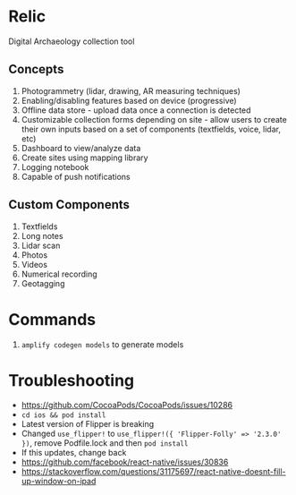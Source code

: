 # Relic
Digital Archaeology collection tool

## Concepts
1. Photogrammetry (lidar, drawing, AR measuring techniques)
1. Enabling/disabling features based on device (progressive)
1. Offline data store - upload data once a connection is detected
1. Customizable collection forms depending on site - allow users to create their own inputs based on a set of components (textfields, voice, lidar, etc)
1. Dashboard to view/analyze data
1. Create sites using mapping library
1. Logging notebook
1. Capable of push notifications

## Custom Components
1. Textfields
1. Long notes
1. Lidar scan
1. Photos
1. Videos
1. Numerical recording
1. Geotagging

# Commands
1. `amplify codegen models` to generate models

# Troubleshooting
- https://github.com/CocoaPods/CocoaPods/issues/10286
- `cd ios && pod install`
- Latest version of Flipper is breaking
- Changed `use_flipper!` to `use_flipper!({ 'Flipper-Folly' => '2.3.0' })`, remove Podfile.lock and then `pod install`
- If this updates, change back
- https://github.com/facebook/react-native/issues/30836
- https://stackoverflow.com/questions/31175697/react-native-doesnt-fill-up-window-on-ipad
